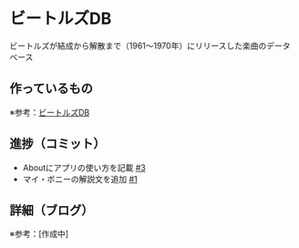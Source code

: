 # ビートルズDB

ビートルズが結成から解散まで（1961〜1970年）にリリースした楽曲のデータベース

## 作っているもの

※参考：[ビートルズDB](https://beatles-db.vercel.app/)

## 進捗（コミット）

- Aboutにアプリの使い方を記載 [#3](https://github.com/ryo-i/beatles-db/issues/3)
- マイ・ボニーの解説文を追加 [#1](https://github.com/ryo-i/beatles-db/issues/1)

## 詳細（ブログ）

※参考：[作成中]